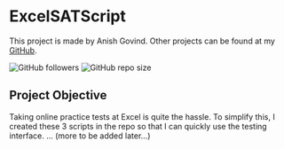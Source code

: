 # ExcelSATScript
This project is made by Anish Govind. Other projects can be found at my [GitHub](https://github.com/anishg24).

![GitHub followers](https://img.shields.io/github/followers/anishg24?label=Follow&style=social)
![GitHub repo size](https://img.shields.io/github/repo-size/anishg24/ExcelSATScript?style=flat-square)

## Project Objective
Taking online practice tests at Excel is quite the hassle. To simplify this, I created these 3 scripts in the repo so that I can quickly use the testing interface.
...
(more to be added later...)
